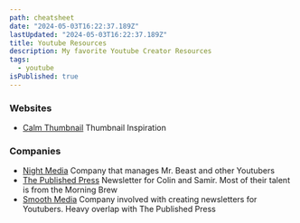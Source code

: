 ```yaml
---
path: cheatsheet
date: "2024-05-03T16:22:37.189Z"
lastUpdated: "2024-05-03T16:22:37.189Z"
title: Youtube Resources
description: My favorite Youtube Creator Resources
tags:
  - youtube
isPublished: true
---
```


### Websites

- [Calm Thumbnail](https://calmthumbnail.bubbleapps.io/version-test/googleapi) Thumbnail Inspiration

### Companies

- [Night Media](https://www.night.co/) Company that manages Mr. Beast and other Youtubers
- [The Published Press](https://www.thepublishedpress.com/) Newsletter for Colin and Samir. Most of their talent is from the Morning Brew
- [Smooth Media](https://www.smoothmedia.co/) Company involved with creating newsletters for Youtubers. Heavy overlap with The Published Press
